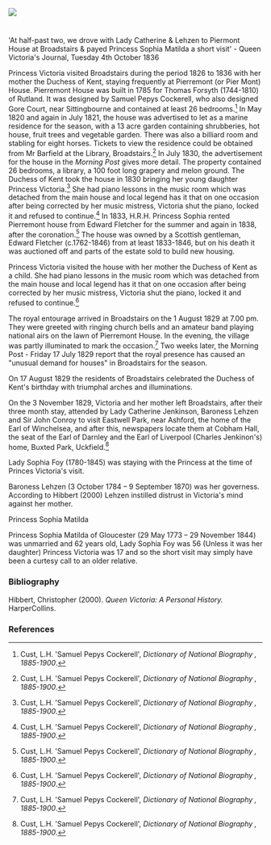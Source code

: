<a href="https://juncture-digital.org"><img src="https://juncture-digital.org/images/ve-button.png"></a>
<param ve-config title="Queen Victoria (1819-1901)" author="Michelle Crowther" layout="vtl" banner="https://stor.artstor.org/stor/a7e4f0ee-5b60-4e8d-857a-c567e4976d15">

<param ve-entity eid="Q736439" aliases="Ramsgate">

#

'At half-past two, we drove with Lady Catherine & Lehzen to Piermont House at Broadstairs & payed Princess Sophia Matilda a short visit' - Queen Victoria's Journal, Tuesday 4th October 1836

Princess Victoria visited Broadstairs during the period 1826 to 1836 with her mother the Duchess of Kent, staying frequently at Pierremont (or Pier Mont) House.
Pierremont House was built in 1785 for Thomas Forsyth (1744-1810) of Rutland. It was designed by Samuel Pepys Cockerell, who also designed Gore Court, near Sittingbourne and contained at least 26 bedrooms.[^ref] In May 1820 and again in July 1821, the house was advertised to let as a marine residence for the season, with a 13 acre garden containing shrubberies, hot house, fruit trees and vegetable garden. There was also a billiard room and stabling for eight horses. Tickets to view the residence could be obtained from Mr Barfield at the Library, Broadstairs.[^ref]  In July 1830, the advertisement for the house in the _Morning Post_ gives more detail. The property contained 26 bedrooms, a library, a 100 foot long grapery and melon ground. The Duchess of Kent took the house in 1830 bringing her young daughter Princess Victoria.[^ref] She had piano lessons in the music room which was detached from the main house and local legend has it that on one occasion after being corrected by her music mistress, Victoria shut the piano, locked it and refused to continue.[^ref]  In 1833, H.R.H. Princess Sophia rented Pierremont house from Edward Fletcher for the summer and again in 1838, after the coronation.[^ref]
The house was owned by a Scottish gentleman, Edward Fletcher (c.1762-1846) from at least 1833-1846, but on his death it was auctioned off and parts of the estate sold to build new housing.
<param ve-image url="https://upload.wikimedia.org/wikipedia/commons/8/8b/Samuel_Pepys_Cockerell_by_George_Dance_1793.jpg" label="Samuel Pepyc Cockerell">

Princess Victoria visited the house with her mother the Duchess of Kent as a child. She had piano lessons in the music room which was detached from the main house and local legend has it that on one occasion after being corrected by her music mistress, Victoria shut the piano, locked it and refused to continue.[^ref]

The royal entourage arrived in Broadstairs on the 1 August 1829 at 7.00 pm. They were greeted with ringing church bells and an amateur band playing national airs on the lawn of Pierremont House. In the evening, the village was partly illuminated to mark the occasion.[^ref] Two weeks later, the Morning Post - Friday 17 July 1829 report that the royal presence has caused an "unusual demand for houses" in Broadstairs for the season.

On 17 August 1829 the residents of Broadstairs celebrated the Duchess of Kent's birthday with triumphal arches and illuminations.

On the 3 November 1829, Victoria and her mother left Broadstairs, after their three month stay, attended by Lady Catherine Jenkinson, Baroness Lehzen and Sir John Conroy to visit Eastwell Park, near Ashford, the home of the Earl of Winchelsea, and after this, newspapers locate them at Cobham Hall, the seat of the Earl of Darnley and the Earl of Liverpool (Charles Jenkinon's) home, Buxted Park, Uckfield.[^ref]

Lady Sophia Foy (1780-1845) was staying with the Princess at the time of Princes Victoria's visit. 

Baroness Lehzen (3 October 1784 – 9 September 1870) was her governess. According to Hibbert (2000) Lehzen instilled distrust in Victoria's mind against her mother.

Princess Sophia Matilda 

Princess Sophia Matilda of Gloucester (29 May 1773 – 29 November 1844) was unmarried and 62 years old, Lady Sophia Foy was 56 (Unless it was her daughter) Princess Victoria was 17 and so the short visit may simply have been a curtesy call to an older relative. 
<param ve-image url="https://stor.artstor.org/stor/8538611a-a4ed-4003-a5d6-fd5168d378cf" label="Blue Plaque at Pierremont House" attribution="Photographed by Martin Crowther">

### Bibliography

Hibbert, Christopher (2000). _Queen Victoria: A Personal History._ HarperCollins.

### References

[^ref]: Cust, L.H. 'Samuel Pepys Cockerell', _Dictionary of National Biography , 1885-1900_.
[^ref]: _Kentish Weekly Post or Canterbury Journal_ - Friday 06 July 1821
[^ref]: _Morning Post_ - Monday 12 July 1830
[^ref]: _Sun_ (London) - Saturday 07 September 1833
[^ref]: _Globe_ - Tuesday 03 November 1829; _London Packet and New Lloyd's Evening Post_ - Friday 06 November 1829; _New Times_ (London) - Monday 09 November 1829
[^ref]: _The Sketch_ - Wednesday 21 September 1898
[^ref]: _Morning Post_ - Tuesday 04 August 1829
[^ref4]: _Dover Telegraph and Cinque Ports General Advertiser_ - Saturday 30 June 1838
